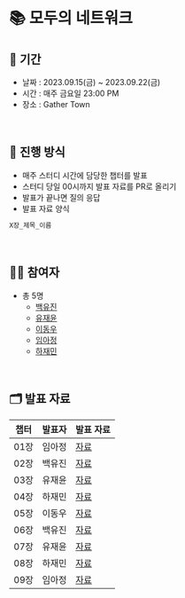 # 📚 모두의 네트워크


## 📅 기간
- 날짜 : 2023.09.15(금) ~ 2023.09.22(금)
- 시간 : 매주 금요일 23:00 PM
- 장소 : Gather Town

<br>

## 📜 진행 방식

- 매주 스터디 시간에 담당한 챕터를 발표
- 스터디 당일 00시까지 발표 자료를 PR로 올리기 
- 발표가 끝나면 질의 응답
- 발표 자료 양식
```java
X장_제목_이름
```

<br>

## 🙋🏻 참여자

- 총 5명
  - [백유진](https://github.com/Yujin-Baek)
  - [유재윤](https://github.com/yoojaeyoonGit)
  - [이동우](https://github.com/dongwooooooo)
  - [임아정](https://github.com/Ajeong-Im)
  - [하재민](https://github.com/penloo)

<br>

## 🗂️ 발표 자료

| 챕터     | 발표자   | 발표 자료 |
|--------|-----------------|-------|
| 01장 | 임아정 |  [자료](https://github.com/Dev-Books-Master-Study/network-for-everyone/blob/main/1%EC%A3%BC%EC%B0%A8/01%EC%9E%A5/01%EC%9E%A5_%EB%84%A4%ED%8A%B8%EC%9B%8C%ED%81%AC%20%EC%B2%AB%EA%B1%B8%EC%9D%8C_%EC%9E%84%EC%95%84%EC%A0%95.md)
| 02장 | 백유진 |  [자료](https://github.com/Dev-Books-Master-Study/network-for-everyone/blob/main/1%EC%A3%BC%EC%B0%A8/02%EC%9E%A5/02%EC%9E%A5_%EB%84%A4%ED%8A%B8%EC%9B%8C%ED%81%AC%EC%9D%98%20%EA%B8%B0%EB%B3%B8%20%EA%B7%9C%EC%B9%99_%EB%B0%B1%EC%9C%A0%EC%A7%84.md)
| 03장 | 유재윤 |  [자료](https://github.com/Dev-Books-Master-Study/network-for-everyone/blob/main/1%EC%A3%BC%EC%B0%A8/03%EC%9E%A5/03%EC%9E%A5_%EB%AC%BC%EB%A6%AC%EA%B3%84%EC%B8%B5_%EC%9C%A0%EC%9E%AC%EC%9C%A4.md)
| 04장 | 하재민 |  [자료](https://github.com/Dev-Books-Master-Study/network-for-everyone/blob/main/1%EC%A3%BC%EC%B0%A8/04%EC%9E%A5/04%EC%9E%A5_%EB%8D%B0%EC%9D%B4%ED%84%B0%20%EB%A7%81%ED%81%AC%20%EA%B3%84%EC%B8%B5_%ED%95%98%EC%9E%AC%EB%AF%BC.md)
| 05장 | 이동우 |  [자료](https://github.com/Dev-Books-Master-Study/network-for-everyone/blob/main/2%EC%A3%BC%EC%B0%A8/05%EC%9E%A5/05%EC%9E%A5_%EB%84%A4%ED%8A%B8%EC%9B%8C%ED%81%AC%20%EA%B3%84%EC%B8%B5%3A%EB%AA%A9%EC%A0%81%EC%A7%80%EC%97%90%20%EB%8D%B0%EC%9D%B4%ED%84%B0%20%EC%A0%84%EB%8B%AC%ED%95%98%EA%B8%B0_%EC%9D%B4%EB%8F%99%EC%9A%B0.md)
| 06장 | 백유진 |  [자료](https://github.com/Dev-Books-Master-Study/network-for-everyone/blob/main/2%EC%A3%BC%EC%B0%A8/06%EC%9E%A5/06%EC%9E%A5_%EC%8B%A0%EB%A2%B0%ED%95%A0%20%EC%88%98%20%EC%9E%88%EB%8A%94%20%EB%8D%B0%EC%9D%B4%ED%84%B0%20%EC%A0%84%EC%86%A1%ED%95%98%EA%B8%B0_%EB%B0%B1%EC%9C%A0%EC%A7%84.md)
| 07장 | 유재윤 |  [자료](https://github.com/Dev-Books-Master-Study/network-for-everyone/blob/main/2%EC%A3%BC%EC%B0%A8/07%EC%9E%A5/07%EC%9E%A5_%EC%9D%91%EC%9A%A9%EA%B3%84%EC%B8%B5_%EC%9C%A0%EC%9E%AC%EC%9C%A4.md)
| 08장 | 하재민 |  [자료](https://github.com/Dev-Books-Master-Study/network-for-everyone/blob/main/2%EC%A3%BC%EC%B0%A8/08%EC%9E%A5/08%EC%9E%A5_%EB%84%A4%ED%8A%B8%EC%9B%8C%ED%81%AC%EC%9D%98%20%EC%A0%84%EC%B2%B4%20%ED%9D%90%EB%A6%84_%20%EC%95%8C%EC%95%84%EB%B3%B4%EA%B8%B0_%ED%95%98%EC%9E%AC%EB%AF%BC.md)
| 09장 | 임아정 |  [자료](https://github.com/Dev-Books-Master-Study/network-for-everyone/blob/main/2%EC%A3%BC%EC%B0%A8/09%EC%9E%A5/09%EC%9E%A5_%EB%AC%B4%EC%84%A0%20%EB%9E%9C%20%EC%9D%B4%ED%95%B4%ED%95%98%EA%B8%B0_%EC%9E%84%EC%95%84%EC%A0%95.md)


